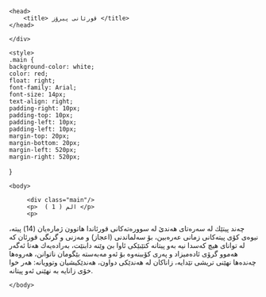 <html>

	<head>
		<title> قورئانی پیرۆز </title>
	</head>
	
	</div>
	
	<style>
	.main {
	background-color: white;
	color: red;
	float: right;
	font-family: Arial;
	font-size: 14px;
	text-align: right;
	padding-right: 10px;
	padding-top: 10px;
	padding-left: 10px;
	padding-left: 10px;
	margin-top: 20px;
	margin-bottom: 20px;
	margin-left: 520px;
	margin-right: 520px;
	
	
}
	</style>
	
	<body>
		
		 <div class="main"/>
		 <p>  الم ( 1 ) </p>
		 <p>
چه‌ند پیتێك له سه‌ره‌تای هه‌ندێ له سووره‌ته‌كانی قورئاندا هاتوون ژماره‌یان (14) پیته‌، نیوه‌ی كۆی پیته‌كانی زمانی
عه‌ره‌بین، بۆ سه‌لماندنی (اعجاز) و مه‌زنی و گرنگی قورئان كه له توانای هیچ كه‌سدا نیه به‌و پیتانه كتێبێكی ئاوا بێ
وێنه دابنێت، به‌راده‌یه‌ك هه‌تا ئه‌گه‌ر هه‌موو گرۆی ئاده‌میزاد و په‌ری كۆببنه‌وه بۆ ئه‌و مه‌به‌سته بێگومان ناتوانن،
هه‌روه‌ها چه‌نده‌ها نهێنی تریشی تێدایه‌، زاناكان له هه‌ندێكی دواون، هه‌ندێكیشیان وتوویانه‌: هه‌ر خوا خۆی زانایه به
نهێنی ئه‌و پیتانه‌. </p>
	
	</body>

</html>
